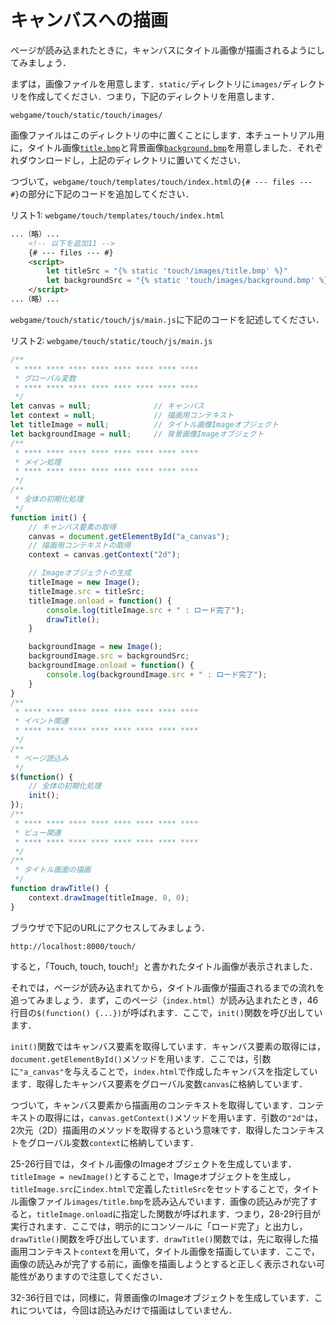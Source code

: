 # キャンバスへの描画

ページが読み込まれたときに，キャンバスにタイトル画像が描画されるようにしてみましょう．

まずは，画像ファイルを用意します．`static/`ディレクトリに`images/`ディレクトリを作成してください．つまり，下記のディレクトリを用意します．

`webgame/touch/static/touch/images/`

画像ファイルはこのディレクトリの中に置くことにします．本チュートリアル用に，タイトル画像[`title.bmp`](images/title.bmp)と背景画像[`background.bmp`](images/background.bmp)を用意しました．それぞれダウンロードし，上記のディレクトリに置いてください．

つづいて，`webgame/touch/templates/touch/index.html`の`{# --- files --- #}`の部分に下記のコードを追加してください．

リスト1: `webgame/touch/templates/touch/index.html`
```html
...（略）...
    <!-- 以下を追加11 -->
    {# --- files --- #}
    <script>
        let titleSrc = "{% static 'touch/images/title.bmp' %}"
        let backgroundSrc = "{% static 'touch/images/background.bmp' %}"
    </script>
...（略）...
```

`webgame/touch/static/touch/js/main.js`に下記のコードを記述してください．
 
リスト2: `webgame/touch/static/touch/js/main.js`
```js
/**
 * **** **** **** **** **** **** **** ****
 * グローバル変数
 * **** **** **** **** **** **** **** ****
 */
let canvas = null;              // キャンバス
let context = null;             // 描画用コンテキスト
let titleImage = null;          // タイトル画像Imageオブジェクト
let backgroundImage = null;     // 背景画像Imageオブジェクト
/**
 * **** **** **** **** **** **** **** ****
 * メイン処理
 * **** **** **** **** **** **** **** ****
 */
/**
 * 全体の初期化処理
 */
function init() {
    // キャンバス要素の取得
    canvas = document.getElementById("a_canvas");
    // 描画用コンテキストの取得
    context = canvas.getContext("2d");

    // Imageオブジェクトの生成
    titleImage = new Image();
    titleImage.src = titleSrc;
    titleImage.onload = function() {
        console.log(titleImage.src + " : ロード完了");
        drawTitle();
    }

    backgroundImage = new Image();
    backgroundImage.src = backgroundSrc;
    backgroundImage.onload = function() {
        console.log(backgroundImage.src + " : ロード完了");
    }
}
/**
 * **** **** **** **** **** **** **** ****
 * イベント関連
 * **** **** **** **** **** **** **** ****
 */
/**
 * ページ読込み
 */
$(function() {
    // 全体の初期化処理
    init();
});
/**
 * **** **** **** **** **** **** **** ****
 * ビュー関連
 * **** **** **** **** **** **** **** ****
 */
/**
 * タイトル画面の描画
 */
function drawTitle() {
    context.drawImage(titleImage, 0, 0);
}
```

ブラウザで下記のURLにアクセスしてみましょう．

`http://localhost:8000/touch/`

すると，「Touch, touch, touch!」と書かれたタイトル画像が表示されました．

それでは，ページが読み込まれてから，タイトル画像が描画されるまでの流れを追ってみましょう．まず，このページ（`index.html`）が読み込まれたとき，46行目の`$(function() {...})`が呼ばれます．ここで，`init()`関数を呼び出しています．

`init()`関数ではキャンバス要素を取得しています．キャンバス要素の取得には，`document.getElementById()`メソッドを用います．ここでは，引数に`"a_canvas"`を与えることで，`index.html`で作成したキャンバスを指定しています．取得したキャンバス要素をグローバル変数`canvas`に格納しています．

つづいて，キャンバス要素から描画用のコンテキストを取得しています．コンテキストの取得には，`canvas.getContext()`メソッドを用います．引数の`"2d"`は，2次元（2D）描画用のメソッドを取得するという意味です．取得したコンテキストをグローバル変数`context`に格納しています．

25-26行目では，タイトル画像のImageオブジェクトを生成しています．`titleImage = newImage()`とすることで，Imageオブジェクトを生成し，`titleImage.src`に`index.html`で定義した`titleSrc`をセットすることで，タイトル画像ファイル`images/title.bmp`を読み込んでいます．画像の読込みが完了すると，`titleImage.onload`に指定した関数が呼ばれます．つまり，28-29行目が実行されます．ここでは，明示的にコンソールに「ロード完了」と出力し，`drawTitle()`関数を呼び出しています．`drawTitle()`関数では，先に取得した描画用コンテキスト`context`を用いて，タイトル画像を描画しています．ここで，画像の読込みが完了する前に，画像を描画しようとすると正しく表示されない可能性がありますので注意してください．

32-36行目では，同様に，背景画像のImageオブジェクトを生成しています．これについては，今回は読込みだけで描画はしていません．
